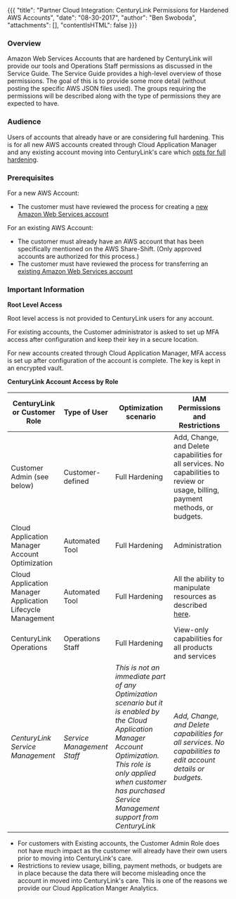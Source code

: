 {{{
  "title": "Partner Cloud Integration: CenturyLink Permissions for Hardened AWS Accounts",
  "date": "08-30-2017",
  "author": "Ben Swoboda",
  "attachments": [],
  "contentIsHTML": false
}}}

### Overview

Amazon Web Services Accounts that are hardened by CenturyLink will provide our tools and Operations Staff  permissions as discussed in the Service Guide. The Service Guide provides a high-level overview of those permissions. The goal of this is to provide some more detail (without posting the specific AWS JSON files used). The groups requiring the permissions will be described along with the type of permissions they are expected to have.

### Audience

Users of accounts that already have or are considering full hardening. This is for all new AWS accounts created through Cloud Application Manager and any existing account moving into CenturyLink's care which [opts for full hardening](./partner-cloud-integration-connect-aws.md).

### Prerequisites

For a new AWS Account:
* The customer must have reviewed the process for creating a [new Amazon Web Services account](./partner-cloud-integration-aws-new.md)

For an existing AWS Account:
* The customer must already have an AWS account that has been specifically mentioned on the AWS Share-Shift. (Only approved accounts are authorized for this process.)
* The customer must have reviewed the process for transferring an [existing Amazon Web Services account](./partner-cloud-integration-aws-existing.md)


### Important Information

**Root Level Access**

Root level access is not provided to CenturyLink users for any account.

For existing accounts, the Customer administrator is asked to set up MFA access after configuration and keep their key in a secure location.

For new accounts created through Cloud Application Manager, MFA access is set up after configuration of the account is complete. The key is kept in an encrypted vault.

**CenturyLink Account Access by Role**

CenturyLink or Customer Role | Type of User | Optimization scenario | IAM Permissions and Restrictions
--- | --- | --- | ---
Customer Admin (see below) | Customer-defined | Full Hardening | Add, Change, and Delete capabilities for all services. No capabilities to review or usage, billing, payment methods, or budgets.
Cloud Application Manager Account Optimization | Automated Tool | Full Hardening | Administration
Cloud Application Manager Application Lifecycle Management | Automated Tool |Full Hardening | All the ability to manipulate resources as described [here](https://www.ctl.io/knowledge-base/cloud-application-manager/deploying-anywhere/using-your-aws-account/).
CenturyLink Operations | Operations Staff | Full Hardening | View-only capabilities for all products and services
*CenturyLink Service Management* | *Service Management Staff* | *This is not an immediate part of any Optimization scenario but it is enabled by the Cloud Application Manager Account Optimization. This role is only applied when customer has purchased Service Management support from CenturyLink* |  *Add, Change, and Delete capabilities for all services. No capabilities to edit account details or budgets.*

* For customers with Existing accounts, the Customer Admin Role does not have much impact as the customer will already have their own users prior to moving into CenturyLink's care.
* Restrictions to review usage, billing, payment methods, or budgets are in place because the data there will become misleading once the account in moved into CenturyLink's care. This is one of the reasons we provide our Cloud Application Manger Analytics.
